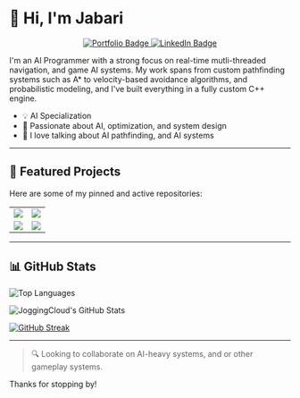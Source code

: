 # 👋 Hi, I'm Jabari
<p align="center">
  <a href="https://sites.google.com/view/jabari-belgrave/home">
    <img src="https://img.shields.io/badge/Visit-Portfolio-blue?style=plastic" alt="Portfolio Badge">
  </a>
  <a href="https://www.linkedin.com/in/jabaribelgrave/">
    <img src="https://img.shields.io/badge/LinkedIn-Connect-blue?style=plastic&logo=linkedin&logoColor=white" alt="LinkedIn Badge">
  </a>
</p>
I'm an AI Programmer with a strong focus on real-time mutli-threaded navigation, and game AI systems. My work spans from custom pathfinding systems such as A* to velocity-based avoidance algorithms, and probabilistic modeling, and I've built everything in a fully custom C++ engine.

* 💡 AI Specialization
* 🧠 Passionate about AI, optimization, and system design
* 💬 I love talking about AI pathfinding, and AI systems

---

## 📌 Featured Projects

Here are some of my pinned and active repositories:

<div align="center">
<table>
  <tr>
    <td>
      <a href="https://github.com/JoggingCloud/3D-Multi-Threaded-AI-Navigation-with-Pathfinding-and-Obstacle-Avoidance">
        <img src="https://github-readme-stats.vercel.app/api/pin/?username=JoggingCloud&repo=3D-Multi-Threaded-AI-Navigation-with-Pathfinding-and-Obstacle-Avoidance&theme=github_dark&cache_seconds=1"/>
      </a>
    </td>
    <td>
      <a href="https://github.com/JoggingCloud/The-Maze">
        <img src="https://github-readme-stats.vercel.app/api/pin/?username=JoggingCloud&repo=The-Maze&theme=github_dark&cache_seconds=1"/>
      </a>
    </td>
  </tr>
  <tr>
    <td>
      <a href="https://github.com/JoggingCloud/Markov-Chain-System">
        <img src="https://github-readme-stats.vercel.app/api/pin/?username=JoggingCloud&repo=Markov-Chain-System&theme=github_dark&cache_seconds=1"/>
      </a>
    </td>
    <td>
      <a href="https://github.com/JoggingCloud/Navisyn-Engine">
        <img src="https://github-readme-stats.vercel.app/api/pin/?username=JoggingCloud&repo=Navisyn-Engine&theme=github_dark&cache_seconds=1"/>
      </a>
    </td>
  </tr>
</table>
</div>

---

## 📊 GitHub Stats

![Top Languages](https://github-readme-stats.vercel.app/api/top-langs/?username=JoggingCloud\&layout=compact\&theme=tokyonight\&hide_border=true\&cache_seconds=1)

![JoggingCloud's GitHub Stats](https://github-readme-stats.vercel.app/api?username=JoggingCloud\&show_icons=true\&theme=tokyonight\&hide_border=true\&count_private=true\&include_all_commits=true\&cache_seconds=1)

[![GitHub Streak](https://streak-stats.demolab.com?user=JoggingCloud\&theme=tokyonight\&hide_border=true)](https://git.io/streak-stats)

---

> 🔍 Looking to collaborate on AI-heavy systems, and or other gameplay systems.

Thanks for stopping by!

